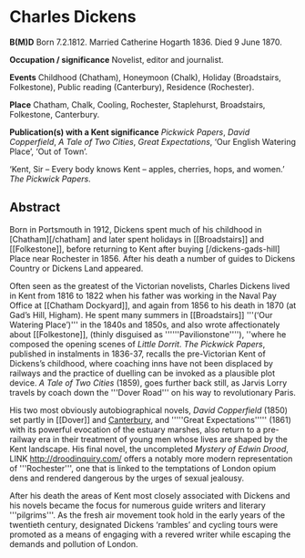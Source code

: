# Charles Dickens
**B(M)D**  Born 7.2.1812. Married Catherine Hogarth 1836. Died 9 June 1870.

**Occupation / significance** Novelist, editor and journalist. 

**Events** Childhood (Chatham), Honeymoon (Chalk), Holiday (Broadstairs, Folkestone), Public reading (Canterbury), Residence (Rochester).

**Place** Chatham, Chalk, Cooling, Rochester, Staplehurst, Broadstairs, Folkestone, Canterbury. 

**Publication(s) with a Kent significance** _Pickwick Papers_, _David Copperfield_, _A Tale of Two Cities_, _Great Expectations_, ‘Our English Watering Place’, ‘Out of Town’.

‘Kent, Sir – Every body knows Kent – apples, cherries, hops, and women.’ _The Pickwick Papers_.

## Abstract
Born in Portsmouth in 1912, Dickens spent much of his childhood in [Chatham][/chatham] and later spent holidays in [[Broadstairs]] and [[Folkestone]], before returning to Kent after buying [/dickens-gads-hill] Place near Rochester in 1856. After his death a number of guides to Dickens Country or Dickens Land appeared. 


Often seen as the greatest of the Victorian novelists, Charles Dickens lived in Kent from 1816 to 1822 when his father was working in the Naval Pay Office at [[Chatham Dockyard]], and again from 1856 to his death in 1870 (at Gad’s Hill, Higham). He spent many summers in [[Broadstairs]] 
'''(‘Our Watering Place’)''' in the 1840s and 1850s, and also wrote affectionately about [[Folkestone]], (thinly disguised as ''''''Pavilionstone''''), ''where he composed the opening scenes of _Little Dorrit_. _The Pickwick Papers_, published in instalments in 1836-37, recalls the pre-Victorian Kent of Dickens’s childhood, where coaching inns have not been displaced by railways and the practice of duelling can be invoked as a plausible plot device. _A Tale of Two Cities_ (1859), goes further back still, as Jarvis Lorry travels by coach down the '''Dover Road''' on his way to revolutionary Paris.

His two most obviously autobiographical novels, _David Copperfield_ (1850) set partly in [[Dover]] and [Canterbury](/Canterbury), and '''''Great Expectations''''' (1861) with its powerful evocation of the estuary marshes, also return to a pre-railway era in their treatment of young men whose lives are shaped by the Kent landscape. His final novel, the uncompleted _Mystery of Edwin Drood_, LINK http://droodinquiry.com/  offers a notably more modern representation of '''Rochester''', one that is linked to the temptations of London opium dens and rendered dangerous by the urges of sexual jealousy.

After his death the areas of Kent most closely associated with Dickens and his novels became the focus for numerous guide writers and literary '''pilgrims'''. As the fresh air movement took hold in the early years of the twentieth century, designated Dickens ‘rambles’ and cycling tours were promoted as a means of engaging with a revered writer while escaping the demands and pollution of London.
